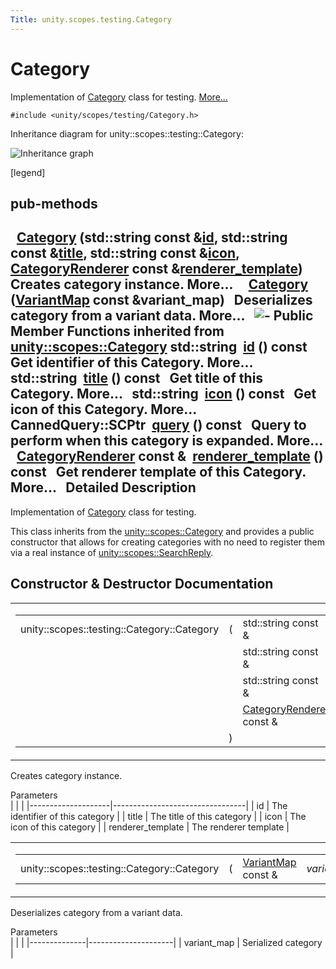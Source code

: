 ```yaml
---
Title: unity.scopes.testing.Category
---
```

        
Category
========

Implementation of <a href="index.html" title="Implementation of Category class for testing. ">Category</a> class for testing. [More...](#details)

`#include <unity/scopes/testing/Category.h>`

Inheritance diagram for unity::scopes::testing::Category:

![Inheritance graph](https://developer.ubuntu.com/static/devportal_uploaded/f4e14277-7271-4f7e-9968-1a3be9e3fd72-api/scopes/cpp/sdk-15.04.5/unity.scopes.testing.Category/classunity_1_1scopes_1_1testing_1_1_category__inherit__graph.png)

<span class="legend">\[legend\]</span>

pub-methods
------------------------------------------------------

 
<a href="#ac3916483e349d40d917c679fbf3a554e">Category</a> (std::string const &<a href="../unity.scopes.Category.md#aa14a4f95af60187f890ef475d0d8cabe">id</a>, std::string const &<a href="../unity.scopes.Category.md#a6f11a12253de78d61761b49b45951221">title</a>, std::string const &<a href="../unity.scopes.Category.md#acb98bc96e054fcdf787684cc7d0422ca">icon</a>, <a href="unity.scopes.CategoryRenderer.md">CategoryRenderer</a> const &<a href="../unity.scopes.Category.md#a2668bac76f600a009934faa8b7eeea6d">renderer_template</a>)
 
Creates category instance. More...
 
 
<a href="#abb48fefd29c1b45b1877ac103a301328">Category</a> (<a href="../unity.scopes.md#ad5d8ccfa11a327fca6f3e4cee11f4c10">VariantMap</a> const &variant\_map)
 
Deserializes category from a variant data. More...
 
![-](https://developer.ubuntu.com/static/devportal_uploaded/2861cc6b-1de4-4a32-9561-1fcbb9e9a3ad-api/scopes/cpp/sdk-15.04.5/unity.scopes.testing.Category/closed.png) Public Member Functions inherited from <a href="unity.scopes.Category.md">unity::scopes::Category</a>
std::string 
<a href="../unity.scopes.Category.md#aa14a4f95af60187f890ef475d0d8cabe">id</a> () const
 
Get identifier of this Category. More...
 
std::string 
<a href="../unity.scopes.Category.md#a6f11a12253de78d61761b49b45951221">title</a> () const
 
Get title of this Category. More...
 
std::string 
<a href="../unity.scopes.Category.md#acb98bc96e054fcdf787684cc7d0422ca">icon</a> () const
 
Get icon of this Category. More...
 
CannedQuery::SCPtr 
<a href="../unity.scopes.Category.md#a88034923f3493c2cfb5500e7aeae35cc">query</a> () const
 
Query to perform when this category is expanded. More...
 
<a href="unity.scopes.CategoryRenderer.md">CategoryRenderer</a> const & 
<a href="../unity.scopes.Category.md#a2668bac76f600a009934faa8b7eeea6d">renderer_template</a> () const
 
Get renderer template of this Category. More...
 
<span id="details"></span>
Detailed Description
--------------------

Implementation of <a href="index.html" title="Implementation of Category class for testing. ">Category</a> class for testing.

This class inherits from the <a href="unity.scopes.Category.md" title="A set of related results returned by a scope and displayed within a single pane in the Unity dash...">unity::scopes::Category</a> and provides a public constructor that allows for creating categories with no need to register them via a real instance of <a href="unity.scopes.SearchReply.md" title="Allows the results of a search query to be sent to the query source. ">unity::scopes::SearchReply</a>.

Constructor & Destructor Documentation
--------------------------------------

<span id="ac3916483e349d40d917c679fbf3a554e" class="anchor"></span>
<table>
<colgroup>
<col width="50%" />
<col width="50%" />
</colgroup>
<tbody>
<tr class="odd">
<td><table>
<tbody>
<tr class="odd">
<td>unity::scopes::testing::Category::Category</td>
<td>(</td>
<td>std::string const &amp; </td>
<td><em>id</em>,</td>
</tr>
<tr class="even">
<td></td>
<td></td>
<td>std::string const &amp; </td>
<td><em>title</em>,</td>
</tr>
<tr class="odd">
<td></td>
<td></td>
<td>std::string const &amp; </td>
<td><em>icon</em>,</td>
</tr>
<tr class="even">
<td></td>
<td></td>
<td><a href="unity.scopes.CategoryRenderer.md">CategoryRenderer</a> const &amp; </td>
<td><em>renderer_template</em> </td>
</tr>
<tr class="odd">
<td></td>
<td>)</td>
<td></td>
<td></td>
</tr>
</tbody>
</table></td>
<td><span class="mlabels"><span class="mlabel">inline</span></span></td>
</tr>
</tbody>
</table>

Creates category instance.

Parameters  
|                    |                                 |
|--------------------|---------------------------------|
| id                 | The identifier of this category |
| title              | The title of this category      |
| icon               | The icon of this category       |
| renderer\_template | The renderer template           |

<span id="abb48fefd29c1b45b1877ac103a301328" class="anchor"></span>
<table>
<colgroup>
<col width="50%" />
<col width="50%" />
</colgroup>
<tbody>
<tr class="odd">
<td><table>
<tbody>
<tr class="odd">
<td>unity::scopes::testing::Category::Category</td>
<td>(</td>
<td><a href="../unity.scopes.md#ad5d8ccfa11a327fca6f3e4cee11f4c10">VariantMap</a> const &amp; </td>
<td><em>variant_map</em></td>
<td>)</td>
<td></td>
</tr>
</tbody>
</table></td>
<td><span class="mlabels"><span class="mlabel">inline</span></span></td>
</tr>
</tbody>
</table>

Deserializes category from a variant data.

Parameters  
|              |                     |
|--------------|---------------------|
| variant\_map | Serialized category |

